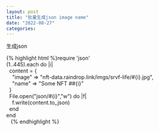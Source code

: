 ```yaml
---
layout: post
title: "批量生成json image name"
date: "2022-08-27"
categories: 
---
```

<p>生成json</p>
{% highlight html %}require &#39;json&#39;<br />
(1..445).each do |i|<br />
&nbsp; content = {<br />
&nbsp;&nbsp;&nbsp; &quot;image&quot; =&gt; &quot;nft-data.raindrop.link/imgs/srvf-life/#{i}.jpg&quot;,<br />
&nbsp;&nbsp;&nbsp; &quot;name&quot; =&gt; &quot;Some NFT ##{i}&quot;<br />
&nbsp; }<br />
&nbsp; File.open(&quot;json/#{i}&quot;,&quot;w&quot;) do |f|<br />
&nbsp;&nbsp;&nbsp; f.write(content.to_json)<br />
&nbsp; end<br />
end<br />
&nbsp;&nbsp;&nbsp;{% endhighlight %}
<div class="notranslate" style="all: initial;">&nbsp;</div>
